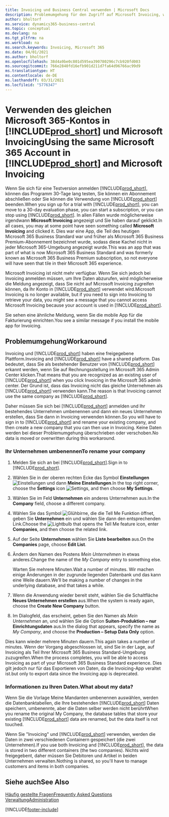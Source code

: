 ```yaml
---
title: Invoicing und Business Central verwenden | Microsoft Docs
description: Problemumgehung für den Zugriff auf Microsoft Invoicing, wenn Sie sich für Dynamics 365 Business Central registriert haben.
author: bholtorf
ms.service: dynamics365-business-central
ms.topic: conceptual
ms.devlang: na
ms.tgt_pltfrm: na
ms.workload: na
ms.search.keywords: Invoicing, Microsoft 365
ms.date: 04/01/2021
ms.author: bholtorf
ms.openlocfilehash: 38d4a9be0c801d595ea390780296c7cb920fd003
ms.sourcegitcommit: 766e2840fd16efb901d211d7fa64d96766ac99d9
ms.translationtype: HT
ms.contentlocale: de-DE
ms.lasthandoff: 03/31/2021
ms.locfileid: "5776347"
---
```

# <a name="using-the-same-microsoft-365-account-in-prod_short-and-microsoft-invoicing"></a><span data-ttu-id="4cc78-103">Verwenden des gleichen Microsoft 365-Kontos in [!INCLUDE[prod_short](includes/prod_long.md)] und Microsoft Invoicing</span><span class="sxs-lookup"><span data-stu-id="4cc78-103">Using the same Microsoft 365 Account in [!INCLUDE[prod_short](includes/prod_long.md)] and Microsoft Invoicing</span></span>
<span data-ttu-id="4cc78-104">Wenn Sie sich für eine Testversion anmelden [!INCLUDE[prod_short](includes/prod_short.md)], können das Programm 30-Tage lang testen, Sie können ein Abonnement abschließen oder Sie können die Verwendung von [!INCLUDE[prod_short](includes/prod_short.md)] beenden.</span><span class="sxs-lookup"><span data-stu-id="4cc78-104">When you sign up for a trial with [!INCLUDE[prod_short](includes/prod_short.md)], you can move to a 30-day evaluation phase, you can start a subscription, or you can stop using [!INCLUDE[prod_short](includes/prod_short.md)].</span></span> <span data-ttu-id="4cc78-105">In allen Fällen wurde möglicherweise irgendwann **Microsoft Invoicing** angezeigt und Sie haben darauf geklickt.</span><span class="sxs-lookup"><span data-stu-id="4cc78-105">In all cases, you may at some point have seen something called **Microsoft Invoicing** and clicked it.</span></span> <span data-ttu-id="4cc78-106">Dies war eine App, die Teil des heutigen Microsoft 365 Business Standard war und früher als Microsoft 365 Business Premium-Abonnement bezeichnet wurde, sodass diese Kachel nicht in jeder Microsoft 365-Umgebung angezeigt wurde.</span><span class="sxs-lookup"><span data-stu-id="4cc78-106">This was an app that was part of what is now Microsoft 365 Business Standard and was formerly known as Microsoft 365 Business Premium subscription, so not everyone will have seen that tile in their Microsoft 365 experience.</span></span>  

<span data-ttu-id="4cc78-107">Microsoft Invoicing ist nicht mehr verfügbar. Wenn Sie sich jedoch bei Invoicing anmelden müssen, um Ihre Daten abzurufen, wird möglicherweise die Meldung angezeigt, dass Sie nicht auf Microsoft Invoicing zugreifen können, da Ihr Konto in [!INCLUDE[prod_short](includes/prod_short.md)] verwendet wird.</span><span class="sxs-lookup"><span data-stu-id="4cc78-107">Microsoft Invoicing is no longer available, but if you need to sign into Invoicing to retrieve your data, you might see a message that you cannot access Microsoft Invoicing because your account is used in [!INCLUDE[prod_short](includes/prod_short.md)].</span></span>  

<span data-ttu-id="4cc78-108">Sie sehen eine ähnliche Meldung, wenn Sie die mobile App für die Fakturierung einrichten.</span><span class="sxs-lookup"><span data-stu-id="4cc78-108">You see a similar message if you install the mobile app for Invoicing.</span></span>  

## <a name="workaround"></a><span data-ttu-id="4cc78-109">Problemumgehung</span><span class="sxs-lookup"><span data-stu-id="4cc78-109">Workaround</span></span>
<span data-ttu-id="4cc78-110">Invoicing und [!INCLUDE[prod_short](includes/prod_short.md)] haben eine freigegebene Plattform.</span><span class="sxs-lookup"><span data-stu-id="4cc78-110">Invoicing and [!INCLUDE[prod_short](includes/prod_short.md)] have a shared platform.</span></span> <span data-ttu-id="4cc78-111">Das bedeutet, dass Sie als bestehender Benutzer von [!INCLUDE[prod_short](includes/prod_short.md)] erkannt werden, wenn Sie auf Rechnungsstellung im Microsoft 365 Admin Center klicken.</span><span class="sxs-lookup"><span data-stu-id="4cc78-111">That means that you are recognized as an existing user of [!INCLUDE[prod_short](includes/prod_short.md)] when you click Invoicing in the Microsoft 365 admin center.</span></span> <span data-ttu-id="4cc78-112">Der Grund ist, dass das Invoicing nicht das gleiche Unternehmen als [!INCLUDE[prod_short](includes/prod_short.md)] verwenden kann.</span><span class="sxs-lookup"><span data-stu-id="4cc78-112">The reason is that Invoicing cannot use the same company as [!INCLUDE[prod_short](includes/prod_short.md)].</span></span>  

<span data-ttu-id="4cc78-113">Daher müssen Sie sich bei [!INCLUDE[prod_short](includes/prod_short.md)] anmelden und Ihr bestehendes Unternehmen umbenennen und dann ein neues Unternehmen erstellen, dass Sie dann in Invoicing verwenden können.</span><span class="sxs-lookup"><span data-stu-id="4cc78-113">So you will have to sign in to [!INCLUDE[prod_short](includes/prod_short.md)] and rename your existing company, and then create a new company that you can then use in Invoicing.</span></span> <span data-ttu-id="4cc78-114">Keine Daten werden bei dieser Problemumgehung überschrieben oder verschoben.</span><span class="sxs-lookup"><span data-stu-id="4cc78-114">No data is moved or overwritten during this workaround.</span></span>

### <a name="to-rename-your-company"></a><span data-ttu-id="4cc78-115">Ihr Unternehmen umbenennen</span><span class="sxs-lookup"><span data-stu-id="4cc78-115">To rename your company</span></span>
1. <span data-ttu-id="4cc78-116">Melden Sie sich an bei [!INCLUDE[prod_short](includes/prod_short.md)].</span><span class="sxs-lookup"><span data-stu-id="4cc78-116">Sign in to [!INCLUDE[prod_short](includes/prod_short.md)].</span></span>
2. <span data-ttu-id="4cc78-117">Wählen Sie in der oberen rechten Ecke das Symbol **Einstellungen** ![Einstellungen](media/ui-experience/settings_icon_small.png "Einstellungssymbol für Rollencenter") und dann **Meine Einstellungen**.</span><span class="sxs-lookup"><span data-stu-id="4cc78-117">In the top right corner, choose the **Settings** icon ![Settings](media/ui-experience/settings_icon_small.png "Settings icon for role center"), and then choose **My Settings**.</span></span>
3. <span data-ttu-id="4cc78-118">Wählen Sie im Feld **Unternehmen** ein anderes Unternehmen aus.</span><span class="sxs-lookup"><span data-stu-id="4cc78-118">In the **Company** field, choose a different company.</span></span>
4. <span data-ttu-id="4cc78-119">Wählen Sie das Symbol ![Glühbirne, die die Tell Me Funktion öffnet](media/ui-search/search_small.png "Was möchten Sie tun?"), geben Sie **Unternehmen** ein und wählen Sie dann den entsprechenden Link.</span><span class="sxs-lookup"><span data-stu-id="4cc78-119">Choose the ![Lightbulb that opens the Tell Me feature](media/ui-search/search_small.png "Tell me what you want to do") icon, enter **Companies**, and then choose the related link.</span></span>  
5. <span data-ttu-id="4cc78-120">Auf der Seite **Unternehmen** wählen Sie **Liste bearbeiten** aus.</span><span class="sxs-lookup"><span data-stu-id="4cc78-120">On the **Companies** page, choose **Edit List**.</span></span>  
6. <span data-ttu-id="4cc78-121">Ändern den Namen des Postens *Mein Unternehmen* in etwas anderes.</span><span class="sxs-lookup"><span data-stu-id="4cc78-121">Change the name of the *My Company* entry to something else.</span></span>  

    <span data-ttu-id="4cc78-122">Warten Sie mehrere Minuten.</span><span class="sxs-lookup"><span data-stu-id="4cc78-122">Wait a number of minutes.</span></span> <span data-ttu-id="4cc78-123">Wir machen einige Änderungen in der zugrunde liegenden Datenbank und das kann eine Weile dauern.</span><span class="sxs-lookup"><span data-stu-id="4cc78-123">We’ll be making a number of changes in the underlying database, and that takes a while.</span></span>
7.  <span data-ttu-id="4cc78-124">Wenn die Anwendung wieder bereit steht, wählen Sie die Schaltfläche **Neues Unternehmen erstellen** aus.</span><span class="sxs-lookup"><span data-stu-id="4cc78-124">When the system is ready again, choose the **Create New Company** button.</span></span>  
8.  <span data-ttu-id="4cc78-125">Im Dialogfeld, das erscheint, geben Sie den Namen als *Mein Unternehmen* an, und wählen Sie die Option **Suiten-Produktion – nur Einrichtungsdaten** aus.</span><span class="sxs-lookup"><span data-stu-id="4cc78-125">In the dialog that appears, specify the name as *My Company*, and choose the **Production – Setup Data Only** option.</span></span>  

<span data-ttu-id="4cc78-126">Dies kann wieder mehrere Minuten dauern.</span><span class="sxs-lookup"><span data-stu-id="4cc78-126">This again takes a number of minutes.</span></span> <span data-ttu-id="4cc78-127">Wenn der Vorgang abgeschlossen ist, sind Sie in der Lage, auf Invoicing als Teil Ihrer Microsoft 365 Business Standard-Umgebung zuzugreifen.</span><span class="sxs-lookup"><span data-stu-id="4cc78-127">When the process completes, you will be able to access Invoicing as part of your Microsoft 365 Business Standard experience.</span></span> <span data-ttu-id="4cc78-128">Dies gilt jedoch nur für das Exportieren von Daten, da die Invoicing-App veraltet ist.</span><span class="sxs-lookup"><span data-stu-id="4cc78-128">but only to export data since the Invoicing app is deprecated.</span></span>  

### <a name="what-about-my-data"></a><span data-ttu-id="4cc78-129">Informationen zu Ihren Daten.</span><span class="sxs-lookup"><span data-stu-id="4cc78-129">What about my data?</span></span>
<span data-ttu-id="4cc78-130">Wenn Sie die Vorlage Meine Mandanten umbenennen auswählen, werden die Datenbanktabellen, die Ihre bestehenden [!INCLUDE[prod_short](includes/prod_short.md)] Daten speichern, umbenennte, aber die Daten selber werden nicht berührt</span><span class="sxs-lookup"><span data-stu-id="4cc78-130">When you rename the original My Company, the database tables that store your existing [!INCLUDE[prod_short](includes/prod_short.md)] data are renamed, but the data itself is not touched.</span></span>  

<span data-ttu-id="4cc78-131">Wenn Sie "Invoicing" und [!INCLUDE[prod_short](includes/prod_short.md)] verwenden, werden die Daten in zwei verschiedenen Containern gespeichert (die zwei Unternehmen).</span><span class="sxs-lookup"><span data-stu-id="4cc78-131">If you use both Invoicing and [!INCLUDE[prod_short](includes/prod_short.md)], the data is stored in two different containers (the two companies).</span></span> <span data-ttu-id="4cc78-132">Nichts wird freigegebent, daher müssen Sie Debitoren und Artikel in beiden Unternehmen verwalten.</span><span class="sxs-lookup"><span data-stu-id="4cc78-132">Nothing is shared, so you'll have to manage customers and items in both companies.</span></span>  

## <a name="see-also"></a><span data-ttu-id="4cc78-133">Siehe auch</span><span class="sxs-lookup"><span data-stu-id="4cc78-133">See Also</span></span>
[<span data-ttu-id="4cc78-134">Häufig gestellte Fragen</span><span class="sxs-lookup"><span data-stu-id="4cc78-134">Frequently Asked Questions</span></span>](across-faq.md)  
[<span data-ttu-id="4cc78-135">Verwaltung</span><span class="sxs-lookup"><span data-stu-id="4cc78-135">Administration</span></span>](admin-setup-and-administration.md)  


[!INCLUDE[footer-include](includes/footer-banner.md)]